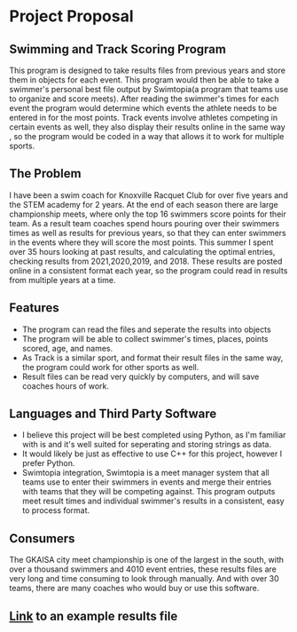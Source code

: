 # Project Proposal
## Swimming and Track Scoring Program

This program is designed to take results files from previous years and store them in objects for each event. This program
would then be able to take a swimmer's personal best file output by Swimtopia(a program that teams use to organize and score meets).
After reading the swimmer's times for each event the program would determine which events the athlete needs to be entered in for the most points.
Track events involve athletes competing in certain events as well, they also display their results online in the same way
, so the program would be coded in a way that allows it to work for multiple sports.

## The Problem
I have been a swim coach for Knoxville Racquet Club for over five years and the STEM academy for 2 years.
At the end of each season there are large championship meets, where only the top 16 swimmers score points for their team.
As a result team coaches spend hours pouring over their swimmers times as well as results for previous years, 
so that they can enter swimmers in the events where they will score the most points. This summer I spent over 35 hours looking at past results,
and calculating the optimal entries, checking results from 2021,2020,2019, and 2018. These results are posted online in a 
consistent format each year, so the program could read in results from multiple years at a time.

## Features
* The program can read the files and seperate the results into objects
* The program will be able to collect swimmer's times, places, points scored, age, and names.
* As Track is a similar sport, and format their result files in the same way, the program could work for other sports as well.
* Result files can be read very quickly by computers, and will save coaches hours of work.

## Languages and Third Party Software
* I believe this project will be best completed using Python, as I'm familiar with is and it's well suited for seperating and storing strings as data.
* It would likely be just as effective to use C++ for this project, however I prefer Python.
* Swimtopia integration, Swimtopia is a meet manager system that all teams use to enter their swimmers in events and merge their entries with
teams that they will be competing against. This program outputs meet result times and individual swimmer's results in a consistent, easy to process format.

## Consumers
The GKAISA city meet championship is one of the largest in the south, with over a thousand swimmers and 4010 event entries,
these results files are very long and time consuming to look through manually. And with over 30
teams, there are many coaches who would buy or use this software.


## [Link](https://d1nmxxg9d5tdo.cloudfront.net/3002/files/results_-_full_meet.pdf?1627768541) to an example results file